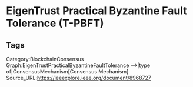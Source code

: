 # EigenTrust Practical Byzantine Fault Tolerance (T-PBFT)


## Tags

Category:BlockchainConsensus
Graph:EigenTrustPracticalByzantineFaultTolerance -->|type of|ConsensusMechanism[Consensus Mechanism]
Source_URL:https://ieeexplore.ieee.org/document/8968727
